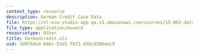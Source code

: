 ```yaml
---
content_type: resource
description: German Credit Case Data
file: https://ol-ocw-studio-app-qa.s3.amazonaws.com/courses/15-062-data-mining-spring-2003/3d0fbded046c53a5fb72d3bcd2064ac9_GermanCredit.xls
file_type: application/msword
resourcetype: Other
title: GermanCredit.xls
uid: 3d0fbded-046c-53a5-fb72-d3bcd2064ac9
---
```

